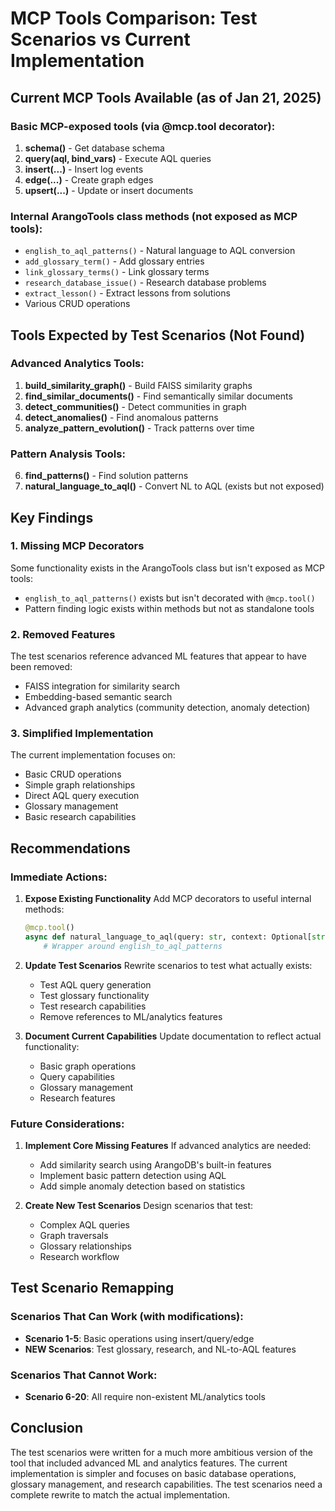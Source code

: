 # MCP Tools Comparison: Test Scenarios vs Current Implementation

## Current MCP Tools Available (as of Jan 21, 2025)

### Basic MCP-exposed tools (via @mcp.tool decorator):
1. **schema()** - Get database schema
2. **query(aql, bind_vars)** - Execute AQL queries  
3. **insert(...)** - Insert log events
4. **edge(...)** - Create graph edges
5. **upsert(...)** - Update or insert documents

### Internal ArangoTools class methods (not exposed as MCP tools):
- `english_to_aql_patterns()` - Natural language to AQL conversion
- `add_glossary_term()` - Add glossary entries
- `link_glossary_terms()` - Link glossary terms
- `research_database_issue()` - Research database problems
- `extract_lesson()` - Extract lessons from solutions
- Various CRUD operations

## Tools Expected by Test Scenarios (Not Found)

### Advanced Analytics Tools:
1. **build_similarity_graph()** - Build FAISS similarity graphs
2. **find_similar_documents()** - Find semantically similar documents
3. **detect_communities()** - Detect communities in graph
4. **detect_anomalies()** - Find anomalous patterns
5. **analyze_pattern_evolution()** - Track patterns over time

### Pattern Analysis Tools:
6. **find_patterns()** - Find solution patterns
7. **natural_language_to_aql()** - Convert NL to AQL (exists but not exposed)

## Key Findings

### 1. Missing MCP Decorators
Some functionality exists in the ArangoTools class but isn't exposed as MCP tools:
- `english_to_aql_patterns()` exists but isn't decorated with `@mcp.tool()`
- Pattern finding logic exists within methods but not as standalone tools

### 2. Removed Features
The test scenarios reference advanced ML features that appear to have been removed:
- FAISS integration for similarity search
- Embedding-based semantic search
- Advanced graph analytics (community detection, anomaly detection)

### 3. Simplified Implementation
The current implementation focuses on:
- Basic CRUD operations
- Simple graph relationships
- Direct AQL query execution
- Glossary management
- Basic research capabilities

## Recommendations

### Immediate Actions:

1. **Expose Existing Functionality**
   Add MCP decorators to useful internal methods:
   ```python
   @mcp.tool()
   async def natural_language_to_aql(query: str, context: Optional[str] = None) -> str:
       # Wrapper around english_to_aql_patterns
   ```

2. **Update Test Scenarios**
   Rewrite scenarios to test what actually exists:
   - Test AQL query generation
   - Test glossary functionality
   - Test research capabilities
   - Remove references to ML/analytics features

3. **Document Current Capabilities**
   Update documentation to reflect actual functionality:
   - Basic graph operations
   - Query capabilities
   - Glossary management
   - Research features

### Future Considerations:

1. **Implement Core Missing Features**
   If advanced analytics are needed:
   - Add similarity search using ArangoDB's built-in features
   - Implement basic pattern detection using AQL
   - Add simple anomaly detection based on statistics

2. **Create New Test Scenarios**
   Design scenarios that test:
   - Complex AQL queries
   - Graph traversals
   - Glossary relationships
   - Research workflow

## Test Scenario Remapping

### Scenarios That Can Work (with modifications):
- **Scenario 1-5**: Basic operations using insert/query/edge
- **NEW Scenarios**: Test glossary, research, and NL-to-AQL features

### Scenarios That Cannot Work:
- **Scenario 6-20**: All require non-existent ML/analytics tools

## Conclusion

The test scenarios were written for a much more ambitious version of the tool that included advanced ML and analytics features. The current implementation is simpler and focuses on basic database operations, glossary management, and research capabilities. The test scenarios need a complete rewrite to match the actual implementation.